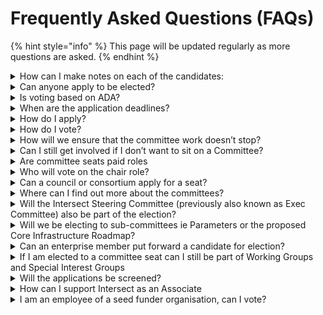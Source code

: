 # Frequently Asked Questions (FAQs)



{% hint style="info" %}
This page will be updated regularly as more questions are asked.
{% endhint %}

<details>

<summary>How can I make notes on each of the candidates:</summary>

We have created [this spreadsheet,](https://docs.google.com/spreadsheets/d/1wILI3ML7NedlSCouIjnjZcxZPWQPxUmzjbuEboKbwWw/edit?usp=sharing) it contains tabs for each committee / board, details of the candidates, links to their bios and columns for proposed voting and comments.

</details>

<details>

<summary>Can anyone apply to be elected?</summary>

No, only Individual, Enterprise, and Seed Funder Members can apply for a seat.  \
Associate members are not eligible.

</details>

<details>

<summary>Is voting based on ADA? </summary>

No, it is one member one vote so each member will have one vote for each committee

</details>

<details>

<summary>When are the application deadlines?</summary>

Applications will open on the 9th September for approximately 3 weeks and close on the 27th Sept.

</details>

<details>

<summary>How do I apply?</summary>

The application form will be accessible through the member portal.

</details>

<details>

<summary>How do I vote?</summary>

All voting will take place through the member portal. We will be using the Summon platform

</details>

<details>

<summary>How will we ensure that the committee work doesn’t stop?</summary>

We are going to split the elections into two phases. 50% will be elected on October 24 and the remaining 50% of seats on April 25. Where there is an odd number (eg 9) we will elect the low number (eg 4) on October 24 and the remaining number (eg 5) on April 25

</details>

<details>

<summary>Can I still get involved if I don’t want to sit on a Committee?</summary>

Yes, we have a variety of Working Groups, Special Interest Groups and other initiatives you can get involved in.

</details>

<details>

<summary>Are committee seats paid roles</summary>

Currently, they are not paid positions, we are exploring options for a stipend and we will engage on this in due course.

</details>

<details>

<summary>Who will vote on the chair role?</summary>

We propose the community elected committee self-elect their chair within 2 weeks of the election result.

</details>

<details>

<summary>Can a council or consortium apply for a seat?</summary>

No, it is one person one seat. &#x20;

</details>

<details>

<summary>Where can I find out more about the committees?</summary>

Each of the committees have a space in the Knowledge Base which also includes their contact details. They will also be arranging open offices which we will announce in Discord and will be visible in the Discord events area. They will also be providing regular updates on the Discord update channel [committee-information.md](../../../committee-elections/2024-committee-elections-introduction/committee-information.md "mention").

</details>

<details>

<summary>Will the Intersect Steering Committee (previously also known as Exec Committee) also be part of the election?</summary>

Yes, the community seats for this committee will be part of the election. &#x20;

</details>

<details>

<summary>Will we be electing to sub-committees ie Parameters or the proposed Core Infrastructure Roadmap?</summary>

No, we will only be electing to the main standing committees and the Intersect Steering Committee. Information on how these seats are elected can be found in their knowledge base. For Parameters this will be the Technical Steering Committee and for Core Infrastructure Roadmap this will be the Product Committee as the sub-committees report and are governed by these main standing committees.

</details>

<details>

<summary>Can an enterprise member put forward a candidate for election?</summary>

Yes, anyone listed as being part of an enterprise membership are eligible to submit an application to two committees.  For example if an enterprise has three people aligned to their membership then these three people will be able to put themselves forward to two committees each.

We ask that they note this affiliation in their application.

</details>

<details>

<summary>If I am elected to a committee seat can I still be part of Working Groups and Special Interest Groups</summary>

Yes, any member can participate in Working Groups and Special Interest Groups.  This is actively encouraged.

</details>

<details>

<summary>Will the applications be screened?</summary>

All of the applications will be screened to ensure the member holds membership status.  Following this verification all applications will be made live.  Consideration and discussions may need to be had if a committee has expressed a level of experience if that is not highlighted in the application. &#x20;

</details>

<details>

<summary>How can I support Intersect as an Associate</summary>

Associates are very much welcome to participate in Town Halls, Working Groups and Special Interest Groups.

</details>



<details>

<summary>I am an employee of a seed funder organisation, can I vote?</summary>

As an employee of a seed funder organisation you are not eligible to vote, however if you personally join Intersect as an Individual member then you will be able to vote through this membership.

</details>
